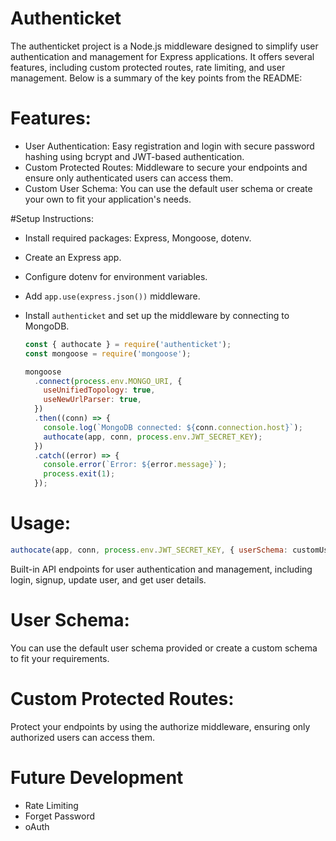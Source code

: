 # Authenticket

The authenticket project is a Node.js middleware designed to simplify user authentication and management for Express applications. It offers several features, including custom protected routes, rate limiting, and user management. Below is a summary of the key points from the README:

# Features:

- User Authentication: Easy registration and login with secure password hashing using bcrypt and JWT-based authentication.
- Custom Protected Routes: Middleware to secure your endpoints and ensure only authenticated users can access them.
- Custom User Schema: You can use the default user schema or create your own to fit your application's needs.

#Setup Instructions:

- Install required packages: Express, Mongoose, dotenv.
- Create an Express app.
- Configure dotenv for environment variables.
- Add `app.use(express.json())` middleware.
- Install `authenticket` and set up the middleware by connecting to MongoDB.

  ```js
  const { authocate } = require('authenticket');
  const mongoose = require('mongoose');

  mongoose
    .connect(process.env.MONGO_URI, {
      useUnifiedTopology: true,
      useNewUrlParser: true,
    })
    .then((conn) => {
      console.log(`MongoDB connected: ${conn.connection.host}`);
      authocate(app, conn, process.env.JWT_SECRET_KEY);
    })
    .catch((error) => {
      console.error(`Error: ${error.message}`);
      process.exit(1);
    });

  ```
# Usage:
```js
authocate(app, conn, process.env.JWT_SECRET_KEY, { userSchema: customUserSchema})
```

Built-in API endpoints for user authentication and management, including login, signup, update user, and get user details.
# User Schema:

You can use the default user schema provided or create a custom schema to fit your requirements.
# Custom Protected Routes:

Protect your endpoints by using the authorize middleware, ensuring only authorized users can access them.

# Future Development
- Rate Limiting
- Forget Password
- oAuth
